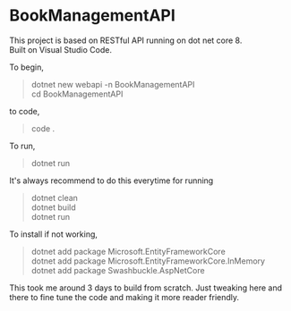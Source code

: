 # BookManagementAPI
<p>
  This project is based on RESTful API running on dot net core 8.<br>
  Built on Visual Studio Code.
</p>

> <p>
  To begin,<br>
  > dotnet new webapi -n BookManagementAPI<br>
  > cd BookManagementAPI<br>  
</p>

> <p>
  to code,<br>
  > code .
</p>

> <p>
  To run,<br>
  > dotnet run
</p>

> <p>
  It's always recommend to do this everytime for running<br>
  > dotnet clean<br>
  > dotnet build<br>
  > dotnet run<br>
</p>


> <p>
  To install if not working,<br>
  > dotnet add package Microsoft.EntityFrameworkCore<br>
  > dotnet add package Microsoft.EntityFrameworkCore.InMemory<br>
  > dotnet add package Swashbuckle.AspNetCore<br>
</p>

This took me around 3 days to build from scratch. Just tweaking here and there to fine tune the code and making it more reader friendly.

